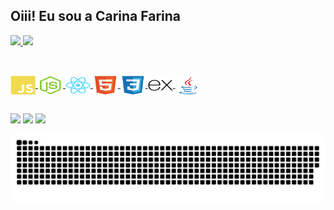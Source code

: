 ## Oiii! Eu sou a Carina Farina
 <div>
  <a href="https://github.com/carinafarina">
  <img height="180em" src="https://github-readme-stats.vercel.app/api?username=carinafarina&show_icons=true&theme=dracula&include_all_commits=true&count_private=true"/>
  <img height="180em" src="https://github-readme-stats.vercel.app/api/top-langs/?username=carinafarina&layout=compact&langs_count=7&theme=dracula"/>
</div>

##

<div style="display: inline_block"><br>
  <img align="center" alt="Carina-Js" height="30" width="40" src="https://raw.githubusercontent.com/devicons/devicon/master/icons/javascript/javascript-plain.svg">
  <img align="center" alt="Carina-Nodejs" height="30" width="40" src="https://raw.githubusercontent.com/devicons/devicon/master/icons/nodejs/nodejs-plain.svg">
  <img align="center" alt="Carina-React" height="30" width="40" src="https://raw.githubusercontent.com/devicons/devicon/master/icons/react/react-original.svg">
  <img align="center" alt="Carina-HTML" height="30" width="40" src="https://raw.githubusercontent.com/devicons/devicon/master/icons/html5/html5-original.svg">
  <img align="center" alt="Carina-CSS" height="30" width="40" src="https://raw.githubusercontent.com/devicons/devicon/master/icons/css3/css3-original.svg">
  <img align="center" alt="Carina-Express" height="30" width="40" src="https://raw.githubusercontent.com/devicons/devicon/master/icons/express/express-original.svg">
  <img align="center" alt="Carina-Java" height="30" width="40" src="https://raw.githubusercontent.com/devicons/devicon/master/icons/java/java-original.svg">
  
  
 
 </div>
  
  ##
 
<div> 
 
  <a href="https://instagram.com/carina_farina" target="_blank"><img src="https://img.shields.io/badge/-Instagram-%23E4405F?style=for-the-badge&logo=instagram&logoColor=white" target="_blank"></a>
   <a href = "mailto:carinafarina2014@gmail.com"><img src="https://img.shields.io/badge/-Gmail-%23333?style=for-the-badge&logo=gmail&logoColor=white" target="_blank"></a>
  <a href="https://www.linkedin.com/in/carina-farina-98a92393" target="_blank"><img src="https://img.shields.io/badge/-LinkedIn-%230077B5?style=for-the-badge&logo=linkedin&logoColor=white" target="_blank"></a> 
 
 
  ![Snake animation](https://github.com/carinafarina/carinafarina/blob/output/github-contribution-grid-snake.svg)
  
  <div> 
   

